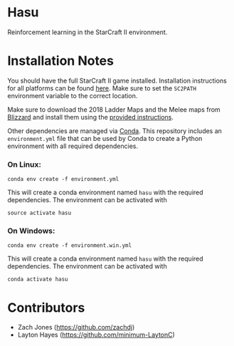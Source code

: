 # Hasu
Reinforcement learning in the StarCraft II environment.

# Installation Notes

You should have the full StarCraft II game installed.  Installation instructions for all platforms can be found 
[here](https://github.com/deepmind/pysc2#get-starcraft-ii).
Make sure to set the `SC2PATH` environment variable to the correct location.

Make sure to download the 2018 Ladder Maps and the Melee maps from 
[Blizzard](https://github.com/Blizzard/s2client-proto#map-packs) and install them using the 
[provided instructions](https://github.com/Blizzard/s2client-proto#installing-map-and-replay-packs).

Other dependencies are managed via [Conda](https://conda.io/docs/).  This repository includes an `environment.yml` 
file that can be used by Conda to create a Python environment with all required dependencies.

### On Linux:

`conda env create -f environment.yml`

This will create a conda environment named `hasu` with the required dependencies.  The environment can be activated with

`source activate hasu`

### On Windows:

`conda env create -f environment.win.yml`

This will create a conda environment named `hasu` with the required dependencies.  The environment can be activated with

`conda activate hasu`




# Contributors
- Zach Jones (https://github.com/zachdj)
- Layton Hayes (https://github.com/minimum-LaytonC)
